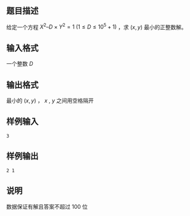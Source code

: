 ## 题目描述

给定一个方程 $X^2–D \times Y^2=1 \ (1 \leq D \leq 10^5+1)$ ，求 $(x,y)$ 最小的正整数解。

## 输入格式

一个整数 $D$

## 输出格式

最小的 $(x,y)$ ， $x$ , $y$ 之间用空格隔开

## 样例输入

```
3
```

## 样例输出

```
2 1
```

## 说明

数据保证有解且答案不超过 $100$ 位

